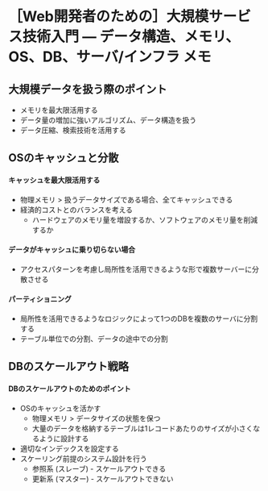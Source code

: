 # ［Web開発者のための］大規模サービス技術入門 ― データ構造、メモリ、OS、DB、サーバ/インフラ メモ
## 大規模データを扱う際のポイント
- メモリを最大限活用する
- データ量の増加に強いアルゴリズム、データ構造を扱う
- データ圧縮、検索技術を活用する

## OSのキャッシュと分散
#### キャッシュを最大限活用する
- 物理メモリ > 扱うデータサイズである場合、全てキャッシュできる
- 経済的コストとのバランスを考える
  - ハードウェアのメモリ量を増設するか、ソフトウェアのメモリ量を削減するか

#### データがキャッシュに乗り切らない場合
- アクセスパターンを考慮し局所性を活用できるような形で複数サーバーに分散させる

#### パーティショニング
- 局所性を活用できるようなロジックによって1つのDBを複数のサーバに分割する
- テーブル単位での分割、データの途中での分割

## DBのスケールアウト戦略
#### DBのスケールアウトのためのポイント
- OSのキャッシュを活かす
  - 物理メモリ > データサイズの状態を保つ
  - 大量のデータを格納するテーブルは1レコードあたりのサイズが小さくなるように設計する
- 適切なインデックスを設定する
- スケーリング前提のシステム設計を行う
  - 参照系 (スレーブ) - スケールアウトできる
  - 更新系 (マスター) - スケールアウトできない
